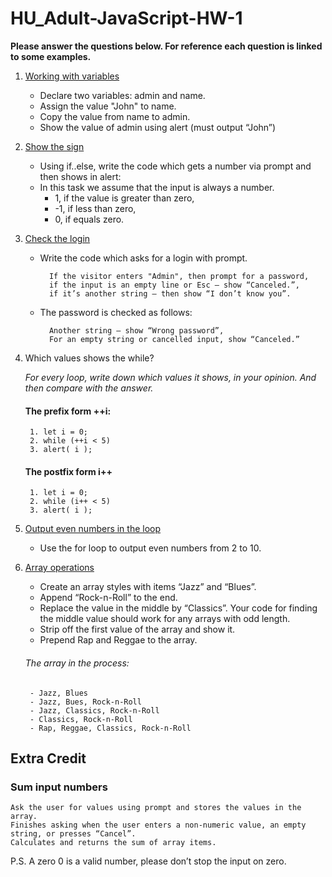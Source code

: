 # HU_Adult-JavaScript-HW-1
**__Please answer the questions below. For reference each question is linked to some examples.__**

1. [Working with variables](https://github.com/Jay4stem/HU_Adult-JavaScript-Examples/blob/master/Examples1.md#working-with-variables)
    - Declare two variables: admin and name.
    - Assign the value "John" to name.
    - Copy the value from name to admin.
    - Show the value of admin using alert (must output “John”)
    
2. [Show the sign](https://github.com/Jay4stem/HU_Adult-JavaScript-Examples/blob/master/Examples1.md#show-the-sign)
    - Using if..else, write the code which gets a number via prompt and then shows in alert:
    - In this task we assume that the input is always a number.
        - 1, if the value is greater than zero,
        - -1, if less than zero,
        - 0, if equals zero.
    
3. [Check the login](https://github.com/Jay4stem/HU_Adult-JavaScript-Examples/blob/master/Examples1.md#check-the-login)
    - Write the code which asks for a login with prompt.
        
            If the visitor enters "Admin", then prompt for a password,
            if the input is an empty line or Esc – show “Canceled.”,
            if it’s another string – then show “I don’t know you”.
            
    - The password is checked as follows:
            
            Another string – show “Wrong password”,
            For an empty string or cancelled input, show “Canceled.”
    
3. Which values shows the while?
   
   *For every loop, write down which values it shows, in your opinion. And then compare with the answer.*
    #### The prefix form ++i:
        1. let i = 0;
        2. while (++i < 5) 
        3. alert( i );

    #### The postfix form i++
        1. let i = 0;
        2. while (i++ < 5) 
        3. alert( i );
    
4. [Output even numbers in the loop](https://github.com/Jay4stem/HU_Adult-JavaScript-Examples/blob/master/Examples1.md#nesting-for-loops)
    - Use the for loop to output even numbers from 2 to 10.
    
5. [Array operations](https://github.com/Jay4stem/HU_Adult-JavaScript-Examples/blob/master/Examples1.md#array-operations)
    
    - Create an array styles with items “Jazz” and “Blues”.
    - Append “Rock-n-Roll” to the end.
    - Replace the value in the middle by “Classics”. Your code for finding the middle value should work for any arrays with odd length.
    - Strip off the first value of the array and show it.
    - Prepend Rap and Reggae to the array.

    ###### The array in the process:
        - Jazz, Blues
        - Jazz, Bues, Rock-n-Roll
        - Jazz, Classics, Rock-n-Roll
        - Classics, Rock-n-Roll
        - Rap, Reggae, Classics, Rock-n-Roll
        
## Extra Credit

### Sum input numbers

    Ask the user for values using prompt and stores the values in the array.
    Finishes asking when the user enters a non-numeric value, an empty string, or presses “Cancel”.
    Calculates and returns the sum of array items.

P.S. A zero 0 is a valid number, please don’t stop the input on zero.

